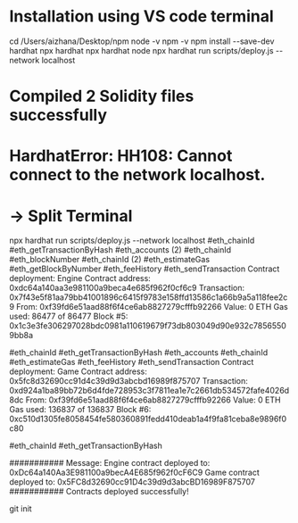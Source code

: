# Installation using VS code terminal
cd /Users/aizhana/Desktop/npm
node -v
npm -v
npm install --save-dev hardhat
npx hardhat
npx hardhat node
npx hardhat run scripts/deploy.js --network localhost
# Compiled 2 Solidity files successfully 
# HardhatError: HH108: Cannot connect to the network localhost.
# -> Split Terminal
npx hardhat run scripts/deploy.js --network localhost
#eth_chainId
#eth_getTransactionByHash
#eth_accounts (2)
#eth_chainId
#eth_blockNumber
#eth_chainId (2)
#eth_estimateGas
#eth_getBlockByNumber
#eth_feeHistory
#eth_sendTransaction
  Contract deployment: Engine
  Contract address:    0xdc64a140aa3e981100a9beca4e685f962f0cf6c9
  Transaction:         0x7f43e5f81aa79bb41001896c6415f9783e158ffd13586c1a66b9a5a118fee2c9
  From:                0xf39fd6e51aad88f6f4ce6ab8827279cfffb92266
  Value:               0 ETH
  Gas used:            86477 of 86477
  Block #5:            0x1c3e3fe306297028bdc0981a110619679f73db803049d90e932c78565509bb8a

#eth_chainId
#eth_getTransactionByHash
#eth_accounts
#eth_chainId
#eth_estimateGas
#eth_feeHistory
#eth_sendTransaction
  Contract deployment: Game
  Contract address:    0x5fc8d32690cc91d4c39d9d3abcbd16989f875707
  Transaction:         0xd924a1ba89bb72b6d4fde728953c3f7811ea1e7c2661db534572fafe4026d8dc
  From:                0xf39fd6e51aad88f6f4ce6ab8827279cfffb92266
  Value:               0 ETH
  Gas used:            136837 of 136837
  Block #6:            0xc510d1305fe8058454fe580360891fedd410deab1a4f9fa81ceba8e9896f0c80

#eth_chainId
#eth_getTransactionByHash

########### Message:
Engine contract deployed to: 0xDc64a140Aa3E981100a9becA4E685f962f0cF6C9
Game contract deployed to: 0x5FC8d32690cc91D4c39d9d3abcBD16989F875707
########### Contracts deployed successfully!

git init


